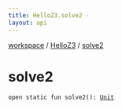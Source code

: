 ```yaml
---
title: HelloZ3.solve2 - 
layout: api
---
```


<div class='api-docs-breadcrumbs'><a href="../index.html">workspace</a> / <a href="index.html">HelloZ3</a> / <a href="./solve2.html">solve2</a></div>

# solve2

<div class="signature"><code><span class="keyword">open</span> <span class="keyword">static</span> <span class="keyword">fun </span><span class="identifier">solve2</span><span class="symbol">(</span><span class="symbol">)</span><span class="symbol">: </span><a href="https://kotlinlang.org/api/latest/jvm/stdlib/kotlin/-unit/index.html"><span class="identifier">Unit</span></a></code></div>
